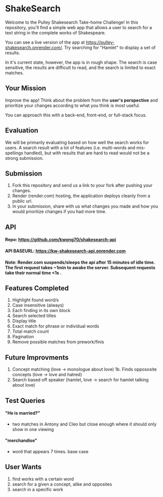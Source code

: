 # ShakeSearch

Welcome to the Pulley Shakesearch Take-home Challenge! In this repository,
you'll find a simple web app that allows a user to search for a text string in
the complete works of Shakespeare.

You can see a live version of the app at
https://pulley-shakesearch.onrender.com/. Try searching for "Hamlet" to display
a set of results.

In it's current state, however, the app is in rough shape. The search is
case sensitive, the results are difficult to read, and the search is limited to
exact matches.

## Your Mission

Improve the app! Think about the problem from the **user's perspective**
and prioritize your changes according to what you think is most useful.

You can approach this with a back-end, front-end, or full-stack focus.

## Evaluation

We will be primarily evaluating based on how well the search works for users. A search result with a lot of features (i.e. multi-words and mis-spellings handled), but with results that are hard to read would not be a strong submission.

## Submission

1. Fork this repository and send us a link to your fork after pushing your changes.
2. Render (render.com) hosting, the application deploys cleanly from a public url.
3. In your submission, share with us what changes you made and how you would prioritize changes if you had more time.

## API  
#### Repo: https://github.com/kwong70/shakesearch-api
#### API BASEURL: https://kw-shakesearch-api.onrender.com
#### Note: Render.com suspends/sleeps the api after 15 minutes of idle time. The first request takes ~1min to awake the server. Subsequent requests take their normal time <1s .

## Features Completed 
1. Highlight found word/s 
2. Case insensitive (always)
3. Each finding in its own block 
4. Search selected titles
5. Display title
6. Exact match for phrase or individual words
7. Total match count 
8. Pagination 
9. Remove possible matches from prework/finis

## Future Improvments 
1. Concept matching (love -> monologue about love)
1b. Finds oppososite concepts (love -> love and hatred)
2. Search based off speaker (hamlet, love -> search for hamlet talking about love)

## Test Queries 
#### "He is married?" 
- two matches in Antony and Cleo but close enough where it should only show in one viewing

#### "merchandise" 
- word that appears 7 times. base case

## User Wants 
1. find works with a certain word
2. search for a given a concept, alike and opposites 
3. search in a specific work 
